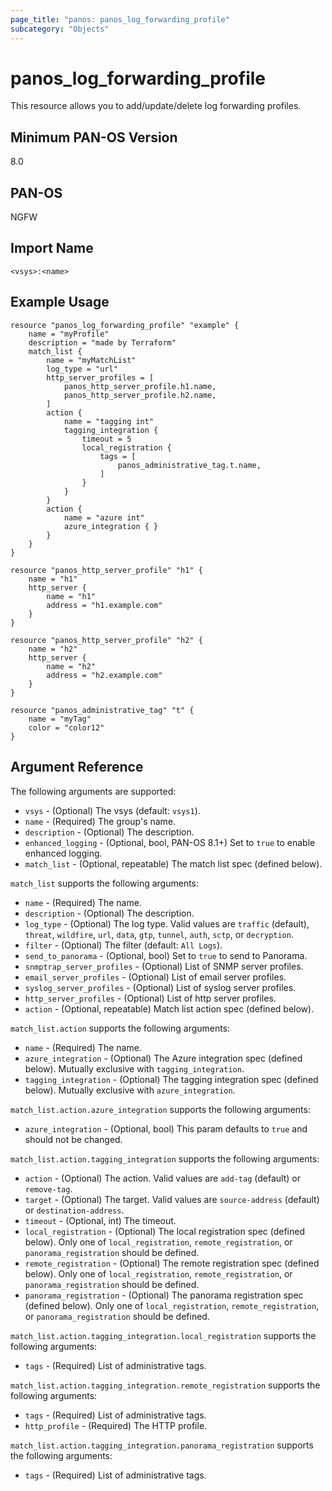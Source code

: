 ```yaml
---
page_title: "panos: panos_log_forwarding_profile"
subcategory: "Objects"
---
```


# panos_log_forwarding_profile

This resource allows you to add/update/delete log forwarding profiles.


## Minimum PAN-OS Version

8.0


## PAN-OS

NGFW


## Import Name

```shell
<vsys>:<name>
```


## Example Usage

```hcl
resource "panos_log_forwarding_profile" "example" {
    name = "myProfile"
    description = "made by Terraform"
    match_list {
        name = "myMatchList"
        log_type = "url"
        http_server_profiles = [
            panos_http_server_profile.h1.name,
            panos_http_server_profile.h2.name,
        ]
        action {
            name = "tagging int"
            tagging_integration {
                timeout = 5
                local_registration {
                    tags = [
                        panos_administrative_tag.t.name,
                    ]
                }
            }
        }
        action {
            name = "azure int"
            azure_integration { }
        }
    }
}

resource "panos_http_server_profile" "h1" {
    name = "h1"
    http_server {
        name = "h1"
        address = "h1.example.com"
    }
}

resource "panos_http_server_profile" "h2" {
    name = "h2"
    http_server {
        name = "h2"
        address = "h2.example.com"
    }
}

resource "panos_administrative_tag" "t" {
    name = "myTag"
    color = "color12"
}
```

## Argument Reference

The following arguments are supported:

* `vsys` - (Optional) The vsys (default: `vsys1`).
* `name` - (Required) The group's name.
* `description` - (Optional) The description.
* `enhanced_logging` - (Optional, bool, PAN-OS 8.1+) Set to `true` to enable enhanced logging.
* `match_list` - (Optional, repeatable) The match list spec (defined below).

`match_list` supports the following arguments:

* `name` - (Required) The name.
* `description` - (Optional) The description.
* `log_type` - (Optional) The log type.  Valid values are `traffic` (default),
  `threat`, `wildfire`, `url`, `data`, `gtp`, `tunnel`, `auth`, `sctp`, or `decryption`.
* `filter` - (Optional) The filter (default: `All Logs`).
* `send_to_panorama` - (Optional, bool) Set to `true` to send to Panorama.
* `snmptrap_server_profiles` - (Optional) List of SNMP server profiles.
* `email_server_profiles` - (Optional) List of email server profiles.
* `syslog_server_profiles` - (Optional) List of syslog server profiles.
* `http_server_profiles` - (Optional) List of http server profiles.
* `action` - (Optional, repeatable) Match list action spec (defined below).

`match_list.action` supports the following arguments:

* `name` - (Required) The name.
* `azure_integration` - (Optional) The Azure integration spec (defined
  below).  Mutually exclusive with `tagging_integration`.
* `tagging_integration` - (Optional) The tagging integration spec (defined
  below).  Mutually exclusive with `azure_integration`.

`match_list.action.azure_integration` supports the following arguments:

* `azure_integration` - (Optional, bool) This param defaults to `true` and should
  not be changed.

`match_list.action.tagging_integration` supports the following arguments:

* `action` - (Optional) The action.  Valid values are `add-tag` (default) or
  `remove-tag`.
* `target` - (Optional) The target.  Valid values are `source-address` (default)
  or `destination-address`.
* `timeout` - (Optional, int) The timeout.
* `local_registration` - (Optional) The local registration spec (defined below).
  Only one of `local_registration`, `remote_registration`, or `panorama_registration`
  should be defined.
* `remote_registration` - (Optional) The remote registration spec (defined below).
  Only one of `local_registration`, `remote_registration`, or `panorama_registration`
  should be defined.
* `panorama_registration` - (Optional) The panorama registration spec (defined below).
  Only one of `local_registration`, `remote_registration`, or `panorama_registration`
  should be defined.

`match_list.action.tagging_integration.local_registration` supports the
following arguments:

* `tags` - (Required) List of administrative tags.

`match_list.action.tagging_integration.remote_registration` supports the
following arguments:

* `tags` - (Required) List of administrative tags.
* `http_profile` - (Required) The HTTP profile.

`match_list.action.tagging_integration.panorama_registration` supports the
following arguments:

* `tags` - (Required) List of administrative tags.
